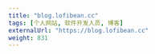 ```yaml
---
title: "blog.lofibean.cc"
tags: [个人网站, 软件开发人员, 博客]
externalUrl: "https://blog.lofibean.cc"
weight: 831
---
```


